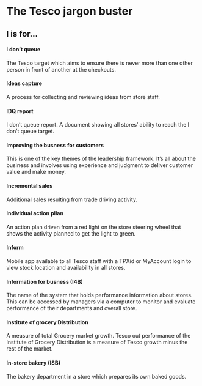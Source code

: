 # The Tesco jargon buster

## I is for…

#### I don’t queue
The Tesco target which aims to ensure there is never more than one other person in front of another at the checkouts.

#### Ideas capture
A process for collecting and reviewing ideas from store staff.

#### IDQ report
I don’t queue report. A document showing all stores’ ability to reach the I don’t queue target.

#### Improving the busness for customers
This is one of the key themes of the leadership framework. It’s all about the business and involves using experience and judgment to deliver customer value and make money.

#### Incremental sales
Additional sales resulting from trade driving activity.

#### Individual action pllan
An action plan driven from a red light on the store steering wheel that shows the activity planned to get the light to green.

#### Inform
Mobile app available to all Tesco staff with a TPXid or MyAccount login to view stock location and availability in all stores.

#### Information for busness (I4B)
The name of the system that holds performance information about stores. This can be accessed by managers via a computer to monitor and evaluate performance of their departments and overall store.

#### Institute of grocery Distribution
A measure of total Grocery market growth. Tesco out performance of the Institute of Grocery Distribution is a measure of Tesco growth minus the rest of the market.

#### In-store bakery (ISB)
The bakery department in a store which prepares its own baked goods.
